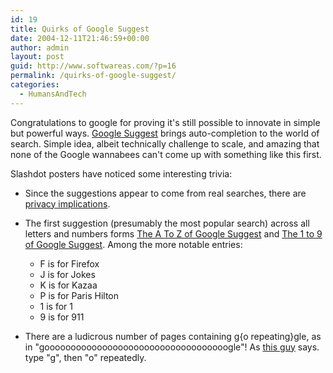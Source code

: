 ```yaml
---
id: 19
title: Quirks of Google Suggest
date: 2004-12-11T21:46:59+00:00
author: admin
layout: post
guid: http://www.softwareas.com/?p=16
permalink: /quirks-of-google-suggest/
categories:
  - HumansAndTech
---
```

Congratulations to google for proving it's still possible to innovate in simple but powerful ways. [Google Suggest](http://www.google.com/webhp?complete=1&hl=en)  brings auto-completion to the world of search. Simple idea, albeit technically challenge to scale,  and amazing that none of the Google wannabees can't come up with something like this first.

Slashdot posters have noticed some interesting trivia:

* Since the suggestions appear to come from real searches, there are [privacy implications](http://slashdot.org/comments.pl?sid=132312&cid=11052851).

* The first suggestion (presumably the most popular search) across all letters and numbers forms [The A To Z of Google Suggest](http://slashdot.org/comments.pl?sid=132312&cid=11052873) and [The 1 to 9 of Google Suggest](http://slashdot.org/comments.pl?sid=132312&cid=11053040). Among the more notable entries:

    * F is for Firefox
    * J is for Jokes
    * K is for Kazaa
    * P is for Paris Hilton
    * 1 is for 1
    * 9 is for 911

* There are a ludicrous number of pages containing g{o repeating}gle, as in "gooooooooooooooooooooooooooooooooooogle"! As [this guy](http://slashdot.org/~Frisky070802)  says. type "g", then "o" repeatedly.<!--d8ddb6421c46a2935fed54955f53dc6a-->